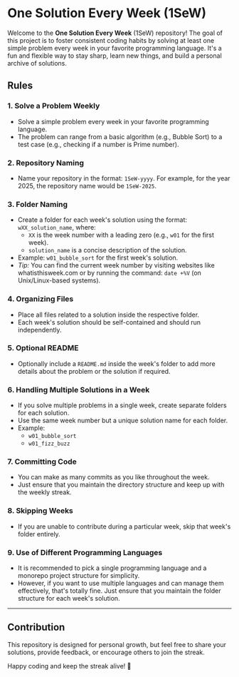 # One Solution Every Week (1SeW)

Welcome to the **One Solution Every Week** (1SeW) repository! The goal of this project is to foster consistent coding
habits by solving at least one simple problem every week in your favorite programming language. It's a fun and flexible
way to stay sharp, learn new things, and build a personal archive of solutions.

## Rules

### 1. Solve a Problem Weekly

- Solve a simple problem every week in your favorite programming language.
- The problem can range from a basic algorithm (e.g., Bubble Sort) to a test case (e.g., checking if a number is Prime
  number).

### 2. Repository Naming

- Name your repository in the format: `1SeW-yyyy`. For example, for the year 2025, the repository name would be
  `1SeW-2025`.

### 3. Folder Naming

- Create a folder for each week's solution using the format: `wXX_solution_name`, where:
    - `XX` is the week number with a leading zero (e.g., `w01` for the first week).
    - `solution_name` is a concise description of the solution.
- Example: `w01_bubble_sort` for the first week's solution.
- _Tip:_ You can find the current week number by visiting websites like whatisthisweek.com or by running the command:
  `date +%V` (on Unix/Linux-based systems).

### 4. Organizing Files

- Place all files related to a solution inside the respective folder.
- Each week's solution should be self-contained and should run independently.

### 5. Optional README

- Optionally include a `README.md` inside the week's folder to add more details about the problem or the solution if
  required.

### 6. Handling Multiple Solutions in a Week

- If you solve multiple problems in a single week, create separate folders for each solution.
- Use the same week number but a unique solution name for each folder.
- Example:
    - `w01_bubble_sort`
    - `w01_fizz_buzz`

### 7. Committing Code

- You can make as many commits as you like throughout the week.
- Just ensure that you maintain the directory structure and keep up with the weekly streak.

### 8. Skipping Weeks

- If you are unable to contribute during a particular week, skip that week's folder entirely.

### 9. Use of Different Programming Languages

- It is recommended to pick a single programming language and a monorepo project structure for simplicity.
- However, if you want to use multiple languages and can manage them effectively, that's totally fine. Just ensure that
  you maintain the folder structure for each week's solution.

---

## Contribution

This repository is designed for personal growth, but feel free to share your solutions, provide feedback, or encourage
others to join the streak.

Happy coding and keep the streak alive! 🎉

